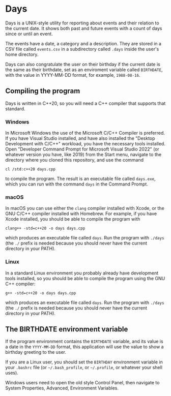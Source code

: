 # Days

Days is a UNIX-style utility for reporting about events and their relation 
to the current date. It shows both past and future events with a count of 
days since or until an event.

The events have a date, a category and a description. They are stored in a 
CSV file called `events.csv` in a subdirectory called `.days` inside the 
user's home directory.

Days can also congratulate the user on their birthday if the current date 
is the same as their birthdate, set as an enviroment variable called 
`BIRTHDATE`, with the value in YYYY-MM-DD format, for example, `1988-08-16`.

## Compiling the program

Days is written in C++20, so you will need a C++ compiler that supports 
that standard.

### Windows

In Microsoft Windows the use of the Microsoft C/C++ Compiler is preferred. 
If you have Visual Studio installed, and have also installed the "Desktop 
Development with C/C++" workload, you have the necessary tools installed. 
Open "Developer Command Prompt for Microsoft Visual Studio 2022" (or whatever
version you have, like 2019) from the Start menu, navigate to the directory 
where you cloned this repository, and use the command

    cl /std:c++20 days.cpp

to compile the program. The result is an executable file called `days.exe`, 
which you can run with the command `days` in the Command Prompt.

### macOS

In macOS you can use either the `clang` compiler installed with Xcode, or 
the GNU C/C++ compiler installed with Homebrew. For example, if you have 
Xcode installed, you should be able to compile the program with

    clang++ -std=c++20 -o days days.cpp

which produces an executable file called `days`. Run the program with 
`./days` (the `./` prefix is needed because you should never have the 
current directory in your PATH).

### Linux

In a standard Linux environment you probably already have development tools 
installed, so you should be able to compile the program using the GNU C++ 
compiler:

    g++ -std=c++20 -o days days.cpp

which produces an executable file called `days`. Run the program with 
`./days` (the `./` prefix is needed because you should never have the 
current directory in your PATH).

## The BIRTHDATE environment variable

If the program environment contains the `BIRTHDATE` variable, and its value 
is a date in the `YYYY-MM-DD` format, this application will use the value 
to show a birthday greeting to the user.

If you are a Linux user, you should set the `BIRTHDAY` environment variable 
in your `.bashrc` file (or `~/.bash_profile`, or `~/.profile`, or whatever 
your shell uses).

Windows users need to open the old style Control Panel, then navigate to 
System Properties, Advanced, Environment Variables.
